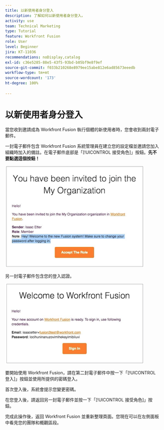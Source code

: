 ```yaml
---
title: 以新使用者身分登入
description: 了解如何以新使用者身分登入。
activity: use
team: Technical Marketing
type: Tutorial
feature: Workfront Fusion
role: User
level: Beginner
jira: KT-11036
recommendations: noDisplay,catalog
exl-id: c36e5285-88e5-43f5-93bd-b05bf9e8f9ef
source-git-commit: f033b210268e8979ee15abe812e6ad85673eeedb
workflow-type: tm+mt
source-wordcount: '173'
ht-degree: 100%

---
```


# 以新使用者身分登入

當您收到邀請成為 Workfront Fusion 執行個體的新使用者時，您會收到兩封電子郵件。

一封電子郵件包含 Workfront Fusion 系統管理員在建立您的設定檔並邀請您加入組織時加入的備註。在電子郵件底部是「[!UICONTROL 接受角色]」按鈕。**先不要點選這個按鈕！**

![影像顯示您的電子郵件邀請](assets/new-user-1.png)

另一封電子郵件包含您的登入認證。

![影像顯示您的電子郵件邀請](assets/new-user-2.png)

要開始使用 Workfront Fusion，請在第二封電子郵件中按一下「[!UICONTROL 登入]」按鈕並使用所提供的密碼登入。

首次登入後，系統會提示您變更密碼。

在您登入後，請返回另一封電子郵件並按一下「[!UICONTROL 接受角色]」按鈕。

完成此操作後，返回 Workfront Fusion 並重新整理頁面。您現在可以在左側面板中看見您的團隊和概觀區段。
